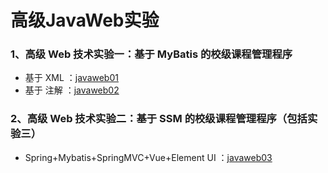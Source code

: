 # 高级JavaWeb实验

### 1、高级 Web 技术实验⼀：基于 MyBatis 的校级课程管理程序

* 基于 XML ：[javaweb01](https://github.com/PosPse/JavaWeb/tree/main/javaweb01)
* 基于 注解 ：[javaweb02](https://github.com/PosPse/JavaWeb/tree/main/javaweb02)
  
### 2、⾼级 Web 技术实验⼆：基于 SSM 的校级课程管理程序（包括实验三）
* Spring+Mybatis+SpringMVC+Vue+Element UI ：[javaweb03](https://github.com/PosPse/JavaWeb/tree/main/javaweb03)
